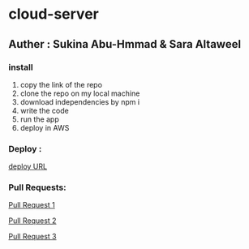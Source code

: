 # cloud-server

## Auther : Sukina Abu-Hmmad & Sara Altaweel

### install

1. copy the link of the repo
2. clone the repo on my local machine 
3. download independencies by npm i 
4. write the code
5. run the app
6. deploy in AWS

### Deploy :

[deploy URL](http://cloudserver-env-1.eba-w4pwd2mt.us-east-1.elasticbeanstalk.com/)

### Pull Requests:

[Pull Request 1](https://github.com/Sukina12/cloud-server/pull/1)

[Pull Request 2](https://github.com/Sukina12/cloud-server/pull/2)

[Pull Request 3](https://github.com/Sukina12/cloud-server/pull/3)




